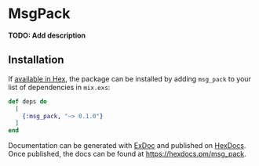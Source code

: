 # MsgPack

**TODO: Add description**

## Installation

If [available in Hex](https://hex.pm/docs/publish), the package can be installed
by adding `msg_pack` to your list of dependencies in `mix.exs`:

```elixir
def deps do
  [
    {:msg_pack, "~> 0.1.0"}
  ]
end
```

Documentation can be generated with [ExDoc](https://github.com/elixir-lang/ex_doc)
and published on [HexDocs](https://hexdocs.pm). Once published, the docs can
be found at <https://hexdocs.pm/msg_pack>.

